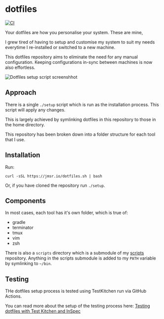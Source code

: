 # dotfiles
[![CI](https://github.com/jamesridgway/dotfiles/actions/workflows/ci.yml/badge.svg)](https://github.com/jamesridgway/dotfiles/actions/workflows/ci.yml)

Your dotfiles are how you personalise your system. These are mine,

I grew tired of having to setup and customise my system to suit my needs everytime I re-installed or switched to a new machine.

This dotfiles repository aims to eliminate the need for any manual configuration. Keeping configurations in-sync between machines is now also effortless.

![Dotfiles setup script screenshhot](https://files.jamesridgway.co.uk/dotfiles.gif)

## Approach
There is a single `./setup` script which is run as the installation process. This script will apply any changes.

This is largely achieved by symlinking dotfiles in this repository to those in the home directory.

This repository has been broken down into a folder structure for each tool that I use.

## Installation
Run:

    curl -sSL https://jmsr.io/dotfiles.sh | bash

Or, if you have cloned the repository run `./setup`.

## Components
In most cases, each tool has it's own folder, which is true of:
* gradle
* terminator
* tmux
* vim
* zsh

There is also a `scripts` directory which is a submodule of my [scripts](https://github.com/jamesridgway/scripts) repository. Anything in the scripts submodule is added to my `PATH` variable by symlinking to `~/bin`.

## Testing
THe dotfiles setup process is tested using TestKitchen run via GitHub Actions.

You can read more about the setup of the testing process here: [Testing dotfiles with Test Kitchen and InSpec](https://www.jamesridgway.co.uk/testing-dotfiles-with-test-kitchen-and-inspec/)
